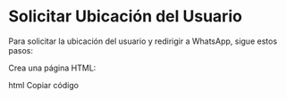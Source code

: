 # Solicitar Ubicación del Usuario
Para solicitar la ubicación del usuario y redirigir a WhatsApp, sigue estos pasos:

Crea una página HTML:

html
Copiar código
<!DOCTYPE html>
<html lang="es">
<head>
    <meta charset="UTF-8">
    <meta name="viewport" content="width=device-width, initial-scale=1.0">
    <title>Enviar Ubicación a WhatsApp</title>
    <script>
        function obtenerUbicacion() {
            if (navigator.geolocation) {
                navigator.geolocation.getCurrentPosition(enviarUbicacion, mostrarError);
            } else {
                alert("La geolocalización no es soportada por este navegador.");
            }
        }

        function enviarUbicacion(position) {
            const lat = position.coords.latitude;
            const lon = position.coords.longitude;
            const mensaje = `Hola, mi ubicación es: https://www.google.com/maps?q=${lat},${lon}`;
            const numero = "1234567890"; // Cambia esto por tu número de WhatsApp
            window.location.href = `https://wa.me/${numero}?text=${encodeURIComponent(mensaje)}`;
        }

        function mostrarError(error) {
            switch (error.code) {
                case error.PERMISSION_DENIED:
                    alert("El usuario negó el permiso para la geolocalización.");
                    break;
                case error.POSITION_UNAVAILABLE:
                    alert("La ubicación no está disponible.");
                    break;
                case error.TIMEOUT:
                    alert("La solicitud de geolocalización ha expirado.");
                    break;
                case error.UNKNOWN_ERROR:
                    alert("Ocurrió un error desconocido.");
                    break;
            }
        }
    </script>
</head>
<body onload="obtenerUbicacion()">
    <h1>Enviando ubicación a WhatsApp...</h1>
</body>
</html>
Aloja el archivo HTML en GitHub Pages o cualquier otro servicio de alojamiento que soporte HTML y JavaScript.

Incrusta el enlace en tu imagen en Google Sites:

html
Copiar código
<a href="https://tu-usuario.github.io/tu-repositorio/" target="_blank">
    <img src="ruta-a-tu-imagen.jpg" alt="Imagen">
</a>
De esta manera, al hacer clic en la imagen, se obtendrá la ubicación del usuario y se redirigirá a WhatsApp con un mensaje que incluye la ubicación.

Contribuciones
Si deseas contribuir a este proyecto, por favor abre un issue o envía un pull request con tus cambios propuestos. ¡Agradecemos tu colaboración!

Licencia
Este proyecto está bajo la Licencia MIT. Para más detalles, consulta el archivo LICENSE.

css
Copiar código

Este README proporciona una guía completa sobre cómo utilizar el código para añadir un acceso rápido a WhatsApp en una imagen, 
incluyendo instrucciones para modificar el número de teléfono, añadir mensajes predefinidos y solicitar la ubicación del usuario.







